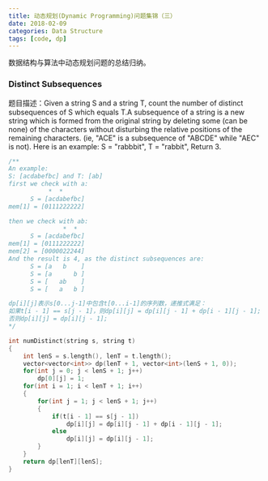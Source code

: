 ```yaml
---
title: 动态规划(Dynamic Programming)问题集锦（三）
date: 2018-02-09
categories: Data Structure
tags: [code, dp]
---
```

数据结构与算法中动态规划问题的总结归纳。
<!--more-->

### Distinct Subsequences
题目描述：Given a string S and a string T, count the number of distinct subsequences of S which equals T.A subsequence of a string is a new string which is formed from the original string by deleting some (can be none) of the characters without disturbing the relative positions of the remaining characters. (ie, "ACE" is a subsequence of "ABCDE" while "AEC" is not).
Here is an example: S = "rabbbit", T = "rabbit", Return 3.
```cpp
/**
An example:
S: [acdabefbc] and T: [ab]
first we check with a:
           *  *
      S = [acdabefbc]
mem[1] = [0111222222]

then we check with ab:
               *  * 
      S = [acdabefbc]
mem[1] = [0111222222]
mem[2] = [0000022244]
And the result is 4, as the distinct subsequences are:
      S = [a   b    ]
      S = [a      b ]
      S = [   ab    ]
      S = [   a   b ]

dp[i][j]表示s[0...j-1]中包含t[0...i-1]的序列数，递推式满足：
如果t[i - 1] == s[j - 1]，则dp[i][j] = dp[i][j - 1] + dp[i - 1][j - 1];
否则dp[i][j] = dp[i][j - 1];
*/

int numDistinct(string s, string t) 
{
    int lenS = s.length(), lenT = t.length();
    vector<vector<int>> dp(lenT + 1, vector<int>(lenS + 1, 0));
    for(int j = 0; j < lenS + 1; j++)
        dp[0][j] = 1;
    for(int i = 1; i < lenT + 1; i++)
    {
        for(int j = 1; j < lenS + 1; j++)
        {
            if(t[i - 1] == s[j - 1])
                dp[i][j] = dp[i][j - 1] + dp[i - 1][j - 1];
            else
                dp[i][j] = dp[i][j - 1];
        }
    }
    return dp[lenT][lenS];
}
```